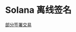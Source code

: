 # Solana 离线签名

[部分签署交易](https://solanacookbook.com/zh/references/offline-transactions.html#%E7%AD%BE%E7%BD%B2%E4%BA%A4%E6%98%93)
